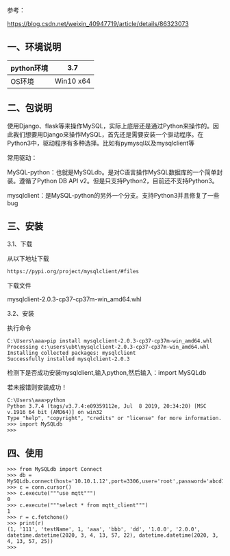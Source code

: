 参考：

https://blog.csdn.net/weixin_40947719/article/details/86323073



## 一、环境说明 

| python环境 | 3.7       |
| ---------- | --------- |
| OS环境     | Win10 x64 |





## 二、包说明

使用Django、flask等来操作MySQL，实际上底层还是通过Python来操作的。因此我们想要用Django来操作MySQL，首先还是需要安装一个驱动程序。在Python3中，驱动程序有多种选择。比如有pymysql以及mysqlclient等

常用驱动：

MySQL-python：也就是MySQLdb。是对C语言操作MySQL数据库的一个简单封装。遵循了Python DB API v2。但是只支持Python2，目前还不支持Python3。

mysqlclient：是MySQL-python的另外一个分支。支持Python3并且修复了一些bug



## 三、安装

3.1、下载

从以下地址下载

```htm
https://pypi.org/project/mysqlclient/#files
```

下载文件

mysqlclient-2.0.3-cp37-cp37m-win_amd64.whl



3.2、安装

执行命令

```po
C:\Users\aaa>pip install mysqlclient-2.0.3-cp37-cp37m-win_amd64.whl
Processing c:\users\ubt\mysqlclient-2.0.3-cp37-cp37m-win_amd64.whl
Installing collected packages: mysqlclient
Successfully installed mysqlclient-2.0.3
```

检测下是否成功安装mysqlclient,输入python,然后输入：import MySQLdb

若未报错则安装成功！

```pow
C:\Users\aaa>python
Python 3.7.4 (tags/v3.7.4:e09359112e, Jul  8 2019, 20:34:20) [MSC v.1916 64 bit (AMD64)] on win32
Type "help", "copyright", "credits" or "license" for more information.
>>> import MySQLdb
>>>
```





## 四、使用

```pow
>>> from MySQLdb import Connect
>>> db = MySQLdb.connect(host='10.10.1.12',port=3306,user='root',password='abcd1234',db='mqtt')
>>> c = conn.cursor()
>>> c.execute("""use mqtt""")
0
>>> c.execute("""select * from mqtt_client""")
1
>>> r = c.fetchone()
>>> print(r)
(1, '111', 'testName', 1, 'aaa', 'bbb', 'dd', '1.0.0', '2.0.0', datetime.datetime(2020, 3, 4, 13, 57, 22), datetime.datetime(2020, 3, 4, 13, 57, 25))
>>>
```

